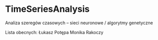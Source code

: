 TimeSeriesAnalysis
==================

Analiza szeregów czasowych – sieci neuronowe / algorytmy genetyczne

Lista obecnych:
Łukasz Potępa
Monika Rakoczy

